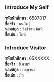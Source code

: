 ### Introduce My Self
**รหัสนักศึกษา**  : 6587017<br>
**ชื่อจริง** : ธนวิชญ์<br>
**นามสกุล** : จึงกิจธนวัฒน์<br>
**ชื่อเล่น** : ไกด์<br>

### Introduce Visitor
**รหัสนักศึกษา**  : 65XXXXX<br>
**ชื่อจริง** : นิภาพร<br>
**นามสกุล** : กาญจนา<br>
**ชื่อเล่น** : มิว<br>